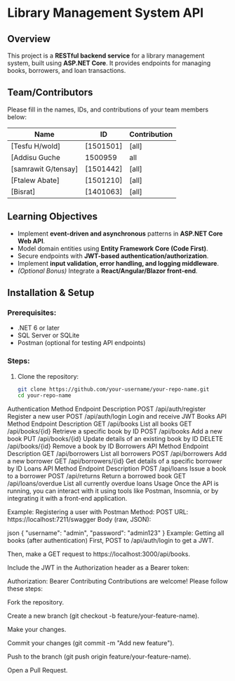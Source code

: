# Library Management System API

## Overview
This project is a **RESTful backend service** for a library management system, built using **ASP.NET Core**. It provides endpoints for managing books, borrowers, and loan transactions.

## Team/Contributors
Please fill in the names, IDs, and contributions of your team members below:

| Name | ID | Contribution |
|------|----|-------------|
| [Tesfu H/wold] | [1501501] | [all] |
| [Addisu Guche   |1500959       |all
| [samrawit G/tensay] | [1501442] | [all] |
| [Ftalew Abate] | [1501210] | [all] |
| [Bisrat] | [1401063] | [all] |

## Learning Objectives
- Implement **event-driven and asynchronous** patterns in **ASP.NET Core Web API**.
- Model domain entities using **Entity Framework Core (Code First)**.
- Secure endpoints with **JWT-based authentication/authorization**.
- Implement **input validation, error handling, and logging middleware**.
- *(Optional Bonus)* Integrate a **React/Angular/Blazor front-end**.

## Installation & Setup
### Prerequisites:
- .NET 6 or later
- SQL Server or SQLite
- Postman (optional for testing API endpoints)

### Steps:
1. Clone the repository:
   ```sh
   git clone https://github.com/your-username/your-repo-name.git
   cd your-repo-name
Authentication
Method	Endpoint	Description
POST	/api/auth/register	Register a new user
POST	/api/auth/login	Login and receive JWT
Books API
Method	Endpoint	Description
GET	/api/books	List all books
GET	/api/books/{id}	Retrieve a specific book by ID
POST	/api/books	Add a new book
PUT	/api/books/{id}	Update details of an existing book by ID
DELETE	/api/books/{id}	Remove a book by ID
Borrowers API
Method	Endpoint	Description
GET	/api/borrowers	List all borrowers
POST	/api/borrowers	Add a new borrower
GET	/api/borrowers/{id}	Get details of a specific borrower by ID
Loans API
Method	Endpoint	Description
POST	/api/loans	Issue a book to a borrower
POST	/api/returns	Return a borrowed book
GET	/api/loans/overdue	List all currently overdue loans
Usage
Once the API is running, you can interact with it using tools like Postman, Insomnia, or by integrating it with a front-end application.

Example: Registering a user with Postman
Method: POST URL: https://localhost:7211/swagger Body (raw, JSON):

json
{
  "username": "admin",
  "password": "admin123"
}
Example: Getting all books (after authentication)
First, POST to /api/auth/login to get a JWT.

Then, make a GET request to https://localhost:3000/api/books.

Include the JWT in the Authorization header as a Bearer token:

Authorization: Bearer <token>
Contributing
Contributions are welcome! Please follow these steps:

Fork the repository.

Create a new branch (git checkout -b feature/your-feature-name).

Make your changes.

Commit your changes (git commit -m "Add new feature").

Push to the branch (git push origin feature/your-feature-name).

Open a Pull Request.
